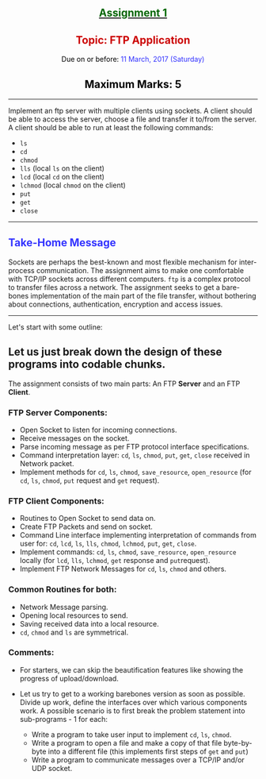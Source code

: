 <center>

## **<u><font color="#006600">Assignment 1</font></u>**

</center>

<center>

## <font color="#CC0000">Topic: FTP Application  

</font><font color="#000000">Due on or before:</font> <font color="#3333FF">11 March, 2017 (Saturday)</font>

</center>

<center>

## <font color="#000000">Maximum Marks: 5</font>

</center>

<center>

* * *

</center>

Implement an ftp server with multiple clients using sockets. A client should be able to access the server, choose a file and transfer it to/from the server. A client should be able to run at least the following commands:

*   `ls`
*   `cd`
*   `chmod`
*   `lls` (local `ls` on the client)
*   `lcd` (local `cd` on the client)
*   `lchmod` (local `chmod` on the client)
*   `put`
*   `get`
*   `close`

* * *

## <font color="#3333FF">Take-Home Message</font>

Sockets are perhaps the best-known and most flexible mechanism for inter-process communication. The assignment aims to make one comfortable with TCP/IP sockets across different computers. `ftp` is a complex protocol to transfer files across a network. The assignment seeks to get a bare-bones implementation of the main part of the file transfer, without bothering about connections, authentication, encryption and access issues.

* * *
Let's start with some outline:

## Let us just break down the design of these programs into codable chunks.

The assignment consists of two main parts: An FTP **Server** and an FTP **Client**.

### FTP Server Components:

* Open Socket to listen for incoming connections.
* Receive messages on the socket.
* Parse incoming message as per FTP protocol interface specifications.
* Command interpretation layer: `cd`, `ls`, `chmod`, `put`, `get`, `close` received in Network packet.
* Implement methods for `cd`, `ls`, `chmod`, `save_resource`, `open_resource` (for `cd`, `ls`, `chmod`, `put` request and `get` request).

### FTP Client Components:

* Routines to Open Socket to send data on.
* Create FTP Packets and send on socket.
* Command Line interface implementing interpretation of commands from user for: `cd`, `lcd`, `ls`, `lls`, `chmod`, `lchmod`, `put`, `get`, `close`.
* Implement commands: `cd`, `ls`, `chmod`, `save_resource`, `open_resource` locally (for `lcd`, `lls`, `lchmod`, `get` response and `put`request).
* Implement FTP Network Messages for `cd`, `ls`, `chmod` and others.

### Common Routines for both:

* Network Message parsing.
* Opening local resources to send.
* Saving received data into a local resource.
* `cd`, `chmod` and `ls` are symmetrical.

### Comments:

- For starters, we can skip the beautification features like showing the progress of upload/download.
- Let us try to get to a working barebones version as soon as possible. Divide up work, define the interfaces over which various components work.
  A possible scenario is to first break the problem statement into sub-programs - 1 for each:

  * Write a program to take user input to implement `cd`, `ls`, `chmod`.
  * Write a program to open a file and make a copy of that file byte-by-byte into a different file (this implements first steps of `get` and `put`)
  * Write a program to communicate messages over a TCP/IP and/or UDP socket.
